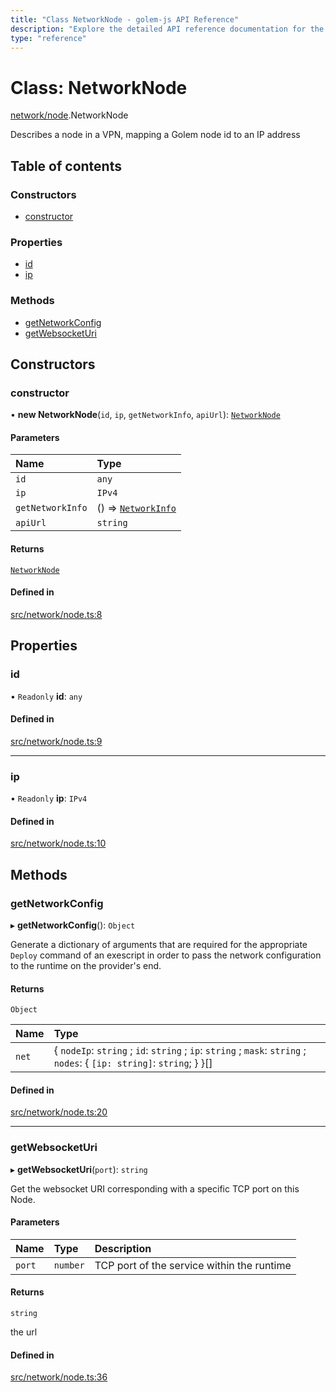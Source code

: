 ```yaml
---
title: "Class NetworkNode - golem-js API Reference"
description: "Explore the detailed API reference documentation for the Class NetworkNode within the golem-js SDK for the Golem Network."
type: "reference"
---
```

# Class: NetworkNode

[network/node](../modules/network_node).NetworkNode

Describes a node in a VPN, mapping a Golem node id to an IP address

## Table of contents

### Constructors

- [constructor](network_node.NetworkNode#constructor)

### Properties

- [id](network_node.NetworkNode#id)
- [ip](network_node.NetworkNode#ip)

### Methods

- [getNetworkConfig](network_node.NetworkNode#getnetworkconfig)
- [getWebsocketUri](network_node.NetworkNode#getwebsocketuri)

## Constructors

### constructor

• **new NetworkNode**(`id`, `ip`, `getNetworkInfo`, `apiUrl`): [`NetworkNode`](network_node.NetworkNode)

#### Parameters

| Name | Type |
| :------ | :------ |
| `id` | `any` |
| `ip` | `IPv4` |
| `getNetworkInfo` | () => [`NetworkInfo`](../interfaces/network_network.NetworkInfo) |
| `apiUrl` | `string` |

#### Returns

[`NetworkNode`](network_node.NetworkNode)

#### Defined in

[src/network/node.ts:8](https://github.com/golemfactory/golem-js/blob/fd7ccbc/src/network/node.ts#L8)

## Properties

### id

• `Readonly` **id**: `any`

#### Defined in

[src/network/node.ts:9](https://github.com/golemfactory/golem-js/blob/fd7ccbc/src/network/node.ts#L9)

___

### ip

• `Readonly` **ip**: `IPv4`

#### Defined in

[src/network/node.ts:10](https://github.com/golemfactory/golem-js/blob/fd7ccbc/src/network/node.ts#L10)

## Methods

### getNetworkConfig

▸ **getNetworkConfig**(): `Object`

Generate a dictionary of arguments that are required for the appropriate
`Deploy` command of an exescript in order to pass the network configuration to the runtime
on the provider's end.

#### Returns

`Object`

| Name | Type |
| :------ | :------ |
| `net` | \{ `nodeIp`: `string` ; `id`: `string` ; `ip`: `string` ; `mask`: `string` ; `nodes`: \{ `[ip: string]`: `string`;  }  }[] |

#### Defined in

[src/network/node.ts:20](https://github.com/golemfactory/golem-js/blob/fd7ccbc/src/network/node.ts#L20)

___

### getWebsocketUri

▸ **getWebsocketUri**(`port`): `string`

Get the websocket URI corresponding with a specific TCP port on this Node.

#### Parameters

| Name | Type | Description |
| :------ | :------ | :------ |
| `port` | `number` | TCP port of the service within the runtime |

#### Returns

`string`

the url

#### Defined in

[src/network/node.ts:36](https://github.com/golemfactory/golem-js/blob/fd7ccbc/src/network/node.ts#L36)
